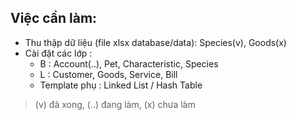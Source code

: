 ## Việc cần làm:
- Thu thập dữ liệu (file xlsx database/data): Species(v), Goods(x)
- Cài đặt các lớp :
    + B : Account(..), Pet, Characteristic, Species
    + L : Customer, Goods, Service, Bill
    + Template phụ : Linked List / Hash Table

> (v) đã xong, (..) đang làm, (x) chưa làm